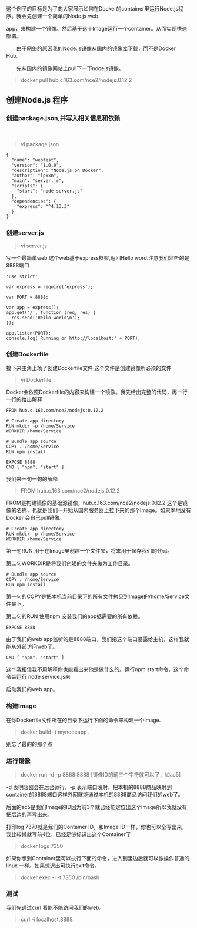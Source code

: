 这个例子的目标是为了向大家展示如何在Docker的container里运行Node.js程序。我会先创建一个简单的Node.js web

app，来构建一个镜像。然后基于这个Image运行一个container。从而实现快速部署。

　　由于网络的原因我的Node.js镜像从国内的镜像库下载，而不是Docker Hub。

　　先从国内的镜像网站上pull下一下nodejs镜像。 
　　
> docker pull hub.c.163.com/nce2/nodejs:0.12.2

## 创建Node.js 程序

### 创建package.json,并写入相关信息和依赖
　
> vi package.json

``` docker
{
  "name": "webtest",
  "version": "1.0.0",
  "description": "Node.js on Docker",
  "author": "lpxxn",
  "main": "server.js",
  "scripts": {
    "start": "node server.js"
  },
  "dependencies": {
    "express": "^4.13.3"
  }
}
```
### 创建server.js

> vi server.js

写一个最简单web 这个web基于express框架,返回Hello word.注意我们监听的是8888端口

``` docker
'use strict';

var express = require('express');

var PORT = 8888;

var app = express();
app.get('/', function (req, res) {
  res.send('Hello world\n');
});

app.listen(PORT);
console.log('Running on http://localhost:' + PORT);
```
### 创建Dockerfile

接下来主角上场了创建Dockerfile文件 这个文件是创建镜像所必须的文件

> vi Dockerfile

Docker会依照Dockerfile的内容来构建一个镜像。我先给出完整的代码，再一行一行的给出解释

``` docker
FROM hub.c.163.com/nce2/nodejs:0.12.2

# Create app directory
RUN mkdir -p /home/Service
WORKDIR /home/Service

# Bundle app source
COPY . /home/Service
RUN npm install

EXPOSE 8888
CMD [ "npm", "start" ]
```
我们来一句一句的解释

> FROM hub.c.163.com/nce2/nodejs:0.12.2

FROM是构建镜像的基础源镜像，hub.c.163.com/nce2/nodejs:0.12.2 这个是镜像的名称，也就是我们一开始从国内服务器上拉下来的那个Image。如果本地没有Docker 会自己pull镜像。

```
# Create app directory
RUN mkdir -p /home/Service
WORKDIR /home/Service
```
第一句RUN 用于在Image里创建一个文件夹，将来用于保存我们的代码。

第二句WORKDIR是将我们创建的文件夹做为工作目录。

```
# Bundle app source
COPY . /home/Service
RUN npm install
```

第一句的COPY是把本机当前目录下的所有文件拷贝到Image的/home/Service文件夹下。

第二句的RUN 使用npm 安装我们的app据需要的所有依赖。

```
EXPOSE 8888
```
由于我们的web app监听的是8888端口，我们把这个端口暴露给主机，这样我就能从外部访问web了。

```
CMD [ "npm", "start" ]
```
这个我相信我不用解释你也能看出来他是做什么的。运行npm start命令，这个命令会运行 node service.js来

启动我们的web app。

### 构建Image

在你Dockerfile文件所在的目录下运行下面的命令来构建一个Image.

> docker build -t mynodeapp .

别忘了最的的那个点

###  运行镜像

> docker run -d -p 8888:8888 [镜像ID的前三个字符就可以了，如ac5]

-d 表明容器会在后台运行，-p 表示端口映射，把本机的8888商品映射到container的8888端口这样外网就能通过本机的8888商品访问我们的web了。

后面的ac5是我们Image的ID因为前3个就已经能定位出这个Image所以我就没有把后边的再写出来。

打印log  7370就是我们的Container ID，和Image ID一样，你也可以全写出来，我比较懒就写前4位，已经足够标识出这个Container了 

> docker logs 7350

如果你想到Container里可以执行下面的命令，进入到里边后就可以像操作普通的linux 一样。如果想退出可执行exit命令。

> docker exec -i -t 7350 /bin/bash

###  测试

我们先通过curl 看能不能访问我们的web。

> curl -i localhost:8888